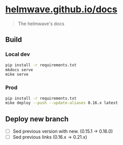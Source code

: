 # [helmwave.github.io/docs](https://helmwave.github.io/docs)

> The helmwave's docs


## Build


### Local dev

```bash
pip install -r requirements.txt
mkdocs serve
mike serve
```

### Prod

```bash
pip install -r requirements.txt
mike deploy --push --update-aliases 0.16.x latest
```

## Deploy new branch
- [ ] Sed previous version with new. (0.15.1 -> 0.16.0)
- [ ] Sed previous links (0.16.x -> 0.21.x)
